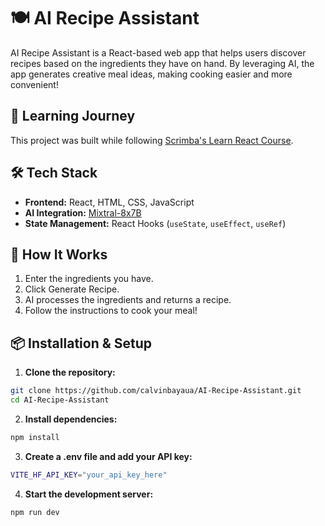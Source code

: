 # 🍽️ AI Recipe Assistant

AI Recipe Assistant is a React-based web app that helps users discover recipes based on the ingredients they have on hand. By leveraging AI, the app generates creative meal ideas, making cooking easier and more convenient!


## 📖 Learning Journey
This project was built while following [Scrimba's Learn React Course](https://scrimba.com/learn-react-c0e).


## 🛠️ Tech Stack
- **Frontend:** React, HTML, CSS, JavaScript
- **AI Integration:** [Mixtral-8x7B](https://huggingface.co/mistralai/Mixtral-8x7B-Instruct-v0.1)
- **State Management:** React Hooks (`useState`, `useEffect`, `useRef`)


## 🎯 How It Works
1. Enter the ingredients you have.
2. Click Generate Recipe.
3. AI processes the ingredients and returns a recipe.
4. Follow the instructions to cook your meal!


## 📦 Installation & Setup
1. **Clone the repository:**
  ```sh
  git clone https://github.com/calvinbayaua/AI-Recipe-Assistant.git
  cd AI-Recipe-Assistant
  ```
2. **Install dependencies:**
  ```sh
  npm install
  ```
3. **Create a .env file and add your API key:**
  ```sh
  VITE_HF_API_KEY="your_api_key_here"
  ```
4. **Start the development server:**
  ```sh
  npm run dev
  ```
